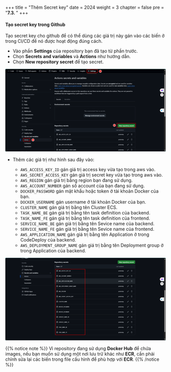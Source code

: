 +++
title = "Thêm Secret key"
date = 2024
weight = 3
chapter = false
pre = "<b>7.3. </b>"
+++

#### Tạo secret key trong Github

Tạo secret key cho github để có thể dùng các giá trị này gán vào các biến ở trong CI/CD để nó được hoạt động đúng cách.

- Vào phần **Settings** của repository bạn đã tạo từ phần trước.
- Chọn **Secrets and variables** và **Actions** như hướng dẫn.
- Chọn **New repository secret** để tạo secret.

![image](/images/7-cicd/7.3.1.png)

- Thêm các giá trị như hình sau đây vào:

  - `AWS_ACCESS_KEY_ID` gán giá trị access key vừa tạo trong aws vào.
  - `AWS_SECRET_ACCESS_KEY` gán giá trị secret key vừa tạo trong aws vào.
  - `AWS_REGION` gán giá trị bằng region bạn đang sử dụng.
  - `AWS_ACCOUNT_NUMBER` gán số account của bạn đang sử dụng.
  - `DOCKER_PASSWORD` gán mật khẩu hoặc token ở tài khoản Docker của bạn.
  - `DOCKER_USERNAME` gán username ở tài khoản Docker của bạn.
  - `CLUSTER_NAME` gán giá trị bằng tên Cluster ECS.
  - `TASK_NAME_BE` gán giá trị bằng tên task definition của backend.
  - `TASK_NAME_FE` gán giá trị bằng tên task definition của frontend.
  - `SERVICE_NAME_BE` gán giá trị bằng tên Sevice name của backend.
  - `SERVICE_NAME_FE` gán giá trị bằng tên Sevice name của frontend.
  - `AWS_APPLICATION_NAME` gán giá trị bằng tên Application ở trong CodeDeploy của backend.
  - `AWS_DEPLOYMENT_GROUP_NAME` gán giá trị bằng tên Deployment group ở trong Application của backend.

![image](/images/7-cicd/7.3.2.png)

{{% notice note %}}
Vì repository đang sử dụng **Docker Hub** để chứa images, nếu bạn muốn sử dụng một nơi lưu trữ khác như **ECR**, cần phải chỉnh sửa lại các biến trong file cấu hình để phù hợp với **ECR**.
{{% /notice %}}
